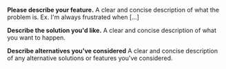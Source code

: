 **Please describe your feature.**
A clear and concise description of what the problem is. Ex. I'm always frustrated when [...]

**Describe the solution you'd like.**
A clear and concise description of what you want to happen.

**Describe alternatives you've considered**
A clear and concise description of any alternative solutions or features you've considered.

